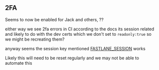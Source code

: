 ## 2FA

Seems to now be enabled for Jack and others, ??

either way we see 2fa errors in CI according to the docs its session related and likely to do with the dev certs which we don't  set to `readonly:true` so we might be recreating them?

anyway seems the session key mentioned [FASTLANE_SESSION](https://docs.fastlane.tools/getting-started/ios/authentication/) works

Likely this will need to be reset regularly and we may not be able to automate this

<!--stackedit_data:
eyJoaXN0b3J5IjpbLTE2MjYyNDQ4MjIsLTkzMTM1OTgxXX0=
-->